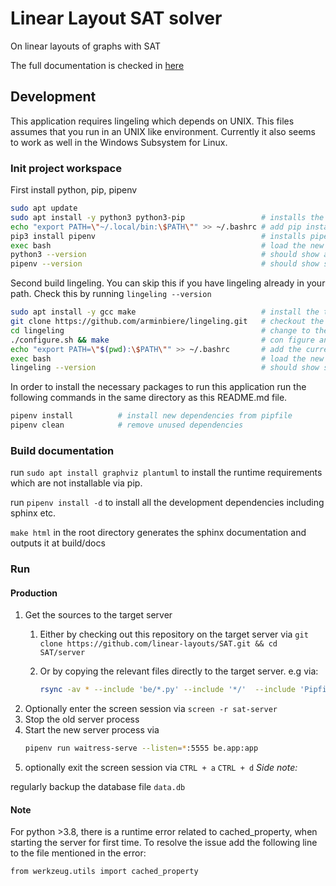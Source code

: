 # Linear Layout SAT solver

On linear layouts of graphs with SAT

The full documentation is checked in [here](docs/Researchproject_Mirco_Haug.pdf)

## Development

This application requires lingeling which depends on UNIX. This files assumes that you run in an UNIX like environment. Currently it also seems to work as well in the Windows Subsystem for Linux.

### Init project workspace

First install python, pip, pipenv

```bash
sudo apt update
sudo apt install -y python3 python3-pip                 # installs the tools to run the application 
echo "export PATH=\"~/.local/bin:\$PATH\"" >> ~/.bashrc # add pip installed binaries to path
pip3 install pipenv                                     # installs pipenv
exec bash                                               # load the new PATH variable
python3 --version                                       # should show at least python 3.6 or higher
pipenv --version                                        # should show something like pipenv, version 2018.11.26

```

Second build lingeling. You can skip this if you have lingeling already in your path. Check this by running `lingeling --version`
```bash
sudo apt install -y gcc make                            # install the tools to build lingeling
git clone https://github.com/arminbiere/lingeling.git   # checkout the lingeling repo
cd lingeling                                            # change to the checked out repository
./configure.sh && make                                  # con figure and build lingeling
echo "export PATH=\"$(pwd):\$PATH\"" >> ~/.bashrc       # add the current folder to the PATH
exec bash                                               # load the new PATH variable
lingeling --version                                     # should show something like bcj 78ebb8672540bde0a335aea946bbf32515157d5a
```

In order to install the necessary packages to run this application run the following commands in the same directory as this README.md file.

```bash
pipenv install          # install new dependencies from pipfile
pipenv clean            # remove unused dependencies
```

### Build documentation

run `sudo apt install graphviz plantuml` to install the runtime requirements which are not installable via pip.

run `pipenv install -d` to install all the development dependencies including sphinx etc.

`make html` in the root directory generates the sphinx documentation and outputs it at build/docs

### Run

#### Production

1. Get the sources to the target server
    1. Either by checking out this repository on the target server via `git clone https://github.com/linear-layouts/SAT.git && cd SAT/server`
    1. Or by copying the relevant files directly to the target server. e.g via:
    
         ```bash
        rsync -av * --include 'be/*.py' --include '*/'  --include 'Pipfile*' --include '*.md' --include '*.py'  --exclude '*' mirco@sofa.fsi.uni-tuebingen.de:/home/mirco/book-embedding/
        ```
1. Optionally enter the screen session via   `screen -r sat-server`
1. Stop the old server process
1. Start the new server process via
    ```bash
    pipenv run waitress-serve --listen=*:5555 be.app:app
    ```
1. optionally exit the screen session via `CTRL + a` `CTRL + d`
_Side note:_

regularly backup the database file `data.db`

#### Note

For python >3.8, there is a runtime error related to cached_property, when starting the server for first time. To resolve the issue add the following line to the file mentioned in the error:

```bash
from werkzeug.utils import cached_property
```
